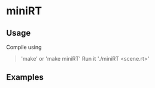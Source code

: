 # miniRT
## Usage
Compile using
> 'make'
or 
> 'make miniRT'
Run it
> './miniRT <scene.rt>'
## Examples
